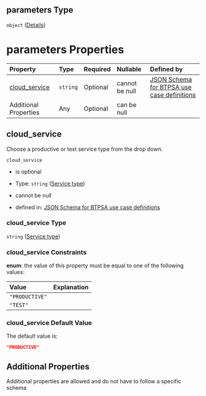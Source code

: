 ## parameters Type

`object` ([Details](btpsa-usecase-properties-services-items-allof-2-then-allof-47-then-allof-0-then-properties-parameters.md))

# parameters Properties

| Property                         | Type     | Required | Nullable       | Defined by                                                                                                                                                                                                                                                                                                   |
| :------------------------------- | :------- | :------- | :------------- | :----------------------------------------------------------------------------------------------------------------------------------------------------------------------------------------------------------------------------------------------------------------------------------------------------------- |
| [cloud\_service](#cloud_service) | `string` | Optional | cannot be null | [JSON Schema for BTPSA use case definitions](btpsa-usecase-properties-services-items-allof-2-then-allof-47-then-allof-0-then-properties-parameters-properties-service-type.md "undefined#/properties/services/items/allOf/2/then/allOf/47/then/allOf/0/then/properties/parameters/properties/cloud_service") |
| Additional Properties            | Any      | Optional | can be null    |                                                                                                                                                                                                                                                                                                              |

## cloud\_service

Choose a productive or test service type from the drop down.

`cloud_service`

*   is optional

*   Type: `string` ([Service type](btpsa-usecase-properties-services-items-allof-2-then-allof-47-then-allof-0-then-properties-parameters-properties-service-type.md))

*   cannot be null

*   defined in: [JSON Schema for BTPSA use case definitions](btpsa-usecase-properties-services-items-allof-2-then-allof-47-then-allof-0-then-properties-parameters-properties-service-type.md "undefined#/properties/services/items/allOf/2/then/allOf/47/then/allOf/0/then/properties/parameters/properties/cloud_service")

### cloud\_service Type

`string` ([Service type](btpsa-usecase-properties-services-items-allof-2-then-allof-47-then-allof-0-then-properties-parameters-properties-service-type.md))

### cloud\_service Constraints

**enum**: the value of this property must be equal to one of the following values:

| Value          | Explanation |
| :------------- | :---------- |
| `"PRODUCTIVE"` |             |
| `"TEST"`       |             |

### cloud\_service Default Value

The default value is:

```json
"PRODUCTIVE"
```

## Additional Properties

Additional properties are allowed and do not have to follow a specific schema
